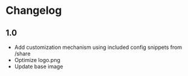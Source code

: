 # Changelog

## 1.0
- Add customization mechanism using included config snippets from /share
- Optimize logo.png
- Update base image
